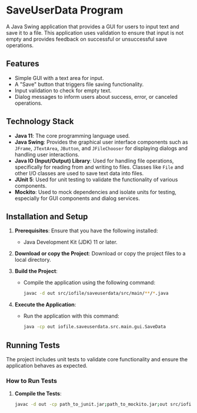 # SaveUserData Program

A Java Swing application that provides a GUI for users to input text and save it to a file. This application uses validation to ensure that input is not empty and provides feedback on successful or unsuccessful save operations.

## Features

- Simple GUI with a text area for input.
- A "Save" button that triggers file saving functionality.
- Input validation to check for empty text.
- Dialog messages to inform users about success, error, or canceled operations.

## Technology Stack

- **Java 11**: The core programming language used.
- **Java Swing**: Provides the graphical user interface components such as `JFrame`, `JTextArea`, `JButton`, and `JFileChooser` for displaying dialogs and handling user interactions.
- **Java IO (Input/Output) Library**: Used for handling file operations, specifically for reading from and writing to files. Classes like `File` and other I/O classes are used to save text data into files.
- **JUnit 5**: Used for unit testing to validate the functionality of various components.
- **Mockito**: Used to mock dependencies and isolate units for testing, especially for GUI components and dialog services.

## Installation and Setup

1. **Prerequisites**: Ensure that you have the following installed:
    - Java Development Kit (JDK) 11 or later.

2. **Download or copy the Project**: Download or copy the project files to a local directory.

3. **Build the Project**:
    - Compile the application using the following command:
      ```bash
      javac -d out src/iofile/saveuserdata/src/main/**/*.java
      ```

4. **Execute the Application**:
    - Run the application with this command:
      ```bash
      java -cp out iofile.saveuserdata.src.main.gui.SaveData
      ```

## Running Tests

The project includes unit tests to validate core functionality and ensure the application behaves as expected.

### How to Run Tests

1. **Compile the Tests**:
   ```bash
   javac -d out -cp path_to_junit.jar;path_to_mockito.jar;out src/iofile/saveuserdata/src/test/**/*.java
